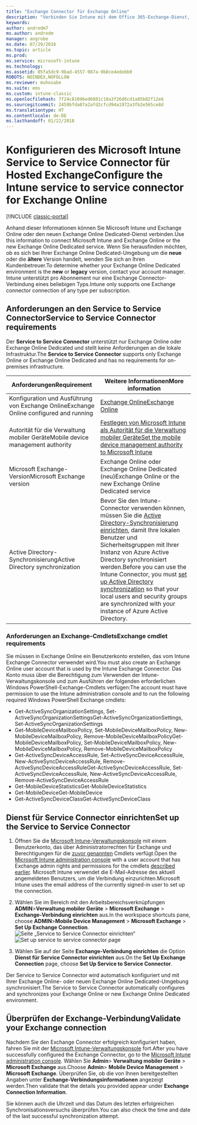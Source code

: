 ```yaml
---
title: "Exchange Connector für Exchange Online"
description: "Verbinden Sie Intune mit dem Office 365-Exchange-Dienst, um die Verwaltung mobiler Geräte (Mobile Device Management, MDM) mit Exchange ActiveSync zu unterstützen."
keywords: 
author: andredm7
ms.author: andredm
manager: angrobe
ms.date: 07/29/2016
ms.topic: article
ms.prod: 
ms.service: microsoft-intune
ms.technology: 
ms.assetid: 05fa5dc9-9bad-4557-987a-9b8ce4edebb0
ROBOTS: NOINDEX,NOFOLLOW
ms.reviewer: muhosabe
ms.suite: ems
ms.custom: intune-classic
ms.openlocfilehash: 7f24c81096ed6081c10a3f26d6cd1a85b82f12e6
ms.sourcegitcommit: 2459bfda07a2afd2cfcd94a1972a3fb2e565ce8d
ms.translationtype: HT
ms.contentlocale: de-DE
ms.lasthandoff: 01/22/2018
---
```

# <a name="configure-the-intune-service-to-service-connector-for-exchange-online"></a><span data-ttu-id="d8ab6-103">Konfigurieren des Microsoft Intune Service to Service Connector für Hosted Exchange</span><span class="sxs-lookup"><span data-stu-id="d8ab6-103">Configure the Intune service to service connector for Exchange Online</span></span>

[!INCLUDE [classic-portal](../includes/classic-portal.md)]

<span data-ttu-id="d8ab6-104">Anhand dieser Informationen können Sie Microsoft Intune und Exchange Online oder den neuen Exchange Online Dedicated-Dienst verbinden.</span><span class="sxs-lookup"><span data-stu-id="d8ab6-104">Use this information to connect Microsoft Intune and Exchange Online or the new Exchange Online Dedicated service.</span></span> <span data-ttu-id="d8ab6-105">Wenn Sie herausfinden möchten, ob es sich bei Ihrer Exchange Online Dedicated-Umgebung um die **neue** oder die **ältere** Version handelt, wenden Sie sich an Ihren Kundenbetreuer.</span><span class="sxs-lookup"><span data-stu-id="d8ab6-105">To determine whether your Exchange Online Dedicated environment is the **new** or **legacy** version, contact your account manager.</span></span> <span data-ttu-id="d8ab6-106">Intune unterstützt pro Abonnement nur eine Exchange Connector-Verbindung eines beliebigen Typs.</span><span class="sxs-lookup"><span data-stu-id="d8ab6-106">Intune only supports one Exchange connector connection of any type per subscription.</span></span>

## <a name="service-to-service-connector-requirements"></a><span data-ttu-id="d8ab6-107">Anforderungen an den Service to Service Connector</span><span class="sxs-lookup"><span data-stu-id="d8ab6-107">Service to Service Connector requirements</span></span>
<span data-ttu-id="d8ab6-108">Der **Service to Service Connector** unterstützt nur Exchange Online oder Exchange Online Dedicated und stellt keine Anforderungen an die lokale Infrastruktur.</span><span class="sxs-lookup"><span data-stu-id="d8ab6-108">The **Service to Service Connector** supports only Exchange Online or Exchange Online Dedicated and has no requirements for on-premises infrastructure.</span></span>


|              <span data-ttu-id="d8ab6-109">Anforderungen</span><span class="sxs-lookup"><span data-stu-id="d8ab6-109">Requirement</span></span>               |                                                                                                            <span data-ttu-id="d8ab6-110">Weitere Informationen</span><span class="sxs-lookup"><span data-stu-id="d8ab6-110">More information</span></span>                                                                                                            |
|----------------------------------------|----------------------------------------------------------------------------------------------------------------------------------------------------------------------------------------------------------------------------------------|
| <span data-ttu-id="d8ab6-111">Konfiguration und Ausführung von Exchange Online</span><span class="sxs-lookup"><span data-stu-id="d8ab6-111">Exchange Online configured and running</span></span> |                                                                                 [<span data-ttu-id="d8ab6-112">Exchange Online</span><span class="sxs-lookup"><span data-stu-id="d8ab6-112">Exchange Online</span></span>](https://technet.microsoft.com/library/jj200580.aspx)                                                                                 |
|   <span data-ttu-id="d8ab6-113">Autorität für die Verwaltung mobiler Geräte</span><span class="sxs-lookup"><span data-stu-id="d8ab6-113">Mobile device management authority</span></span>   |                                                       [<span data-ttu-id="d8ab6-114">Festlegen von Microsoft Intune als Autorität für die Verwaltung mobiler Geräte</span><span class="sxs-lookup"><span data-stu-id="d8ab6-114">Set the mobile device management authority to Microsoft Intune</span></span>](prerequisites-for-enrollment.md#step-2-set-mdm-authority)                                                       |
|       <span data-ttu-id="d8ab6-115">Microsoft Exchange-Version</span><span class="sxs-lookup"><span data-stu-id="d8ab6-115">Microsoft Exchange version</span></span>       |                                                                                      <span data-ttu-id="d8ab6-116">Exchange Online oder Exchange Online Dedicated (neu)</span><span class="sxs-lookup"><span data-stu-id="d8ab6-116">Exchange Online or the new Exchange Online Dedicated service</span></span>                                                                                      |
|    <span data-ttu-id="d8ab6-117">Active Directory-Synchronisierung</span><span class="sxs-lookup"><span data-stu-id="d8ab6-117">Active Directory synchronization</span></span>    | <span data-ttu-id="d8ab6-118">Bevor Sie den Intune-Connector verwenden können, müssen Sie die [Active Directory-Synchronisierung einrichten](/intune/users-permissions-add), damit Ihre lokalen Benutzer und Sicherheitsgruppen mit Ihrer Instanz von Azure Active Directory synchronisiert werden.</span><span class="sxs-lookup"><span data-stu-id="d8ab6-118">Before you can use the Intune Connector, you must [set up Active Directory synchronization](/intune/users-permissions-add) so that your local users and security groups are synchronized with your instance of Azure Active Directory.</span></span> |

### <a name="exchange-cmdlet-requirements"></a><span data-ttu-id="d8ab6-119">Anforderungen an Exchange-Cmdlets</span><span class="sxs-lookup"><span data-stu-id="d8ab6-119">Exchange cmdlet requirements</span></span>

<span data-ttu-id="d8ab6-120">Sie müssen in Exchange Online ein Benutzerkonto erstellen, das vom Intune Exchange Connector verwendet wird.</span><span class="sxs-lookup"><span data-stu-id="d8ab6-120">You must also create an Exchange Online user account that is used by the Intune Exchange Connector.</span></span> <span data-ttu-id="d8ab6-121">Das Konto muss über die Berechtigung zum Verwenden der Intune-Verwaltungskonsole und zum Ausführen der folgenden erforderlichen Windows PowerShell-Exchange-Cmdlets verfügen:</span><span class="sxs-lookup"><span data-stu-id="d8ab6-121">The account must have permission to use the Intune administration console and to run the following required Windows PowerShell Exchange cmdlets:</span></span>

 - <span data-ttu-id="d8ab6-122">Get-ActiveSyncOrganizationSettings, Set-ActiveSyncOrganizationSettings</span><span class="sxs-lookup"><span data-stu-id="d8ab6-122">Get-ActiveSyncOrganizationSettings, Set-ActiveSyncOrganizationSettings</span></span>
 - <span data-ttu-id="d8ab6-123">Get-MobileDeviceMailboxPolicy, Set-MobileDeviceMailboxPolicy, New-MobileDeviceMailboxPolicy, Remove-MobileDeviceMailboxPolicy</span><span class="sxs-lookup"><span data-stu-id="d8ab6-123">Get-MobileDeviceMailboxPolicy, Set-MobileDeviceMailboxPolicy, New-MobileDeviceMailboxPolicy, Remove-MobileDeviceMailboxPolicy</span></span>
 - <span data-ttu-id="d8ab6-124">Get-ActiveSyncDeviceAccessRule, Set-ActiveSyncDeviceAccessRule, New-ActiveSyncDeviceAccessRule, Remove-ActiveSyncDeviceAccessRule</span><span class="sxs-lookup"><span data-stu-id="d8ab6-124">Get-ActiveSyncDeviceAccessRule, Set-ActiveSyncDeviceAccessRule, New-ActiveSyncDeviceAccessRule, Remove-ActiveSyncDeviceAccessRule</span></span>
 - <span data-ttu-id="d8ab6-125">Get-MobileDeviceStatistics</span><span class="sxs-lookup"><span data-stu-id="d8ab6-125">Get-MobileDeviceStatistics</span></span>
 - <span data-ttu-id="d8ab6-126">Get-MobileDevice</span><span class="sxs-lookup"><span data-stu-id="d8ab6-126">Get-MobileDevice</span></span>
 - <span data-ttu-id="d8ab6-127">Get-ActiveSyncDeviceClass</span><span class="sxs-lookup"><span data-stu-id="d8ab6-127">Get-ActiveSyncDeviceClass</span></span>

## <a name="set-up-the-service-to-service-connector"></a><span data-ttu-id="d8ab6-128">Dienst für Service Connector einrichten</span><span class="sxs-lookup"><span data-stu-id="d8ab6-128">Set up the Service to Service Connector</span></span>

1. <span data-ttu-id="d8ab6-129">Öffnen Sie die [Microsoft Intune-Verwaltungskonsole](https://manage.microsoft.com) mit einem Benutzerkonto, das über Administratorrechten für Exchange und Berechtigungen für die [zuvor genannten](#exchange-cmdlet-requirements) Cmdlets verfügt.</span><span class="sxs-lookup"><span data-stu-id="d8ab6-129">Open the [Microsoft Intune administration console](https://manage.microsoft.com) with a user account that has Exchange admin rights and permissions for the cmdlets [described earlier](#exchange-cmdlet-requirements).</span></span> <span data-ttu-id="d8ab6-130">Microsoft Intune verwendet die E-Mail-Adresse des aktuell angemeldeten Benutzers, um die Verbindung einzurichten.</span><span class="sxs-lookup"><span data-stu-id="d8ab6-130">Microsoft Intune uses the email address of the currently signed-in user to set up the connection.</span></span>

2.  <span data-ttu-id="d8ab6-131">Wählen Sie im Bereich mit den Arbeitsbereichsverknüpfungen **ADMIN**>**Verwaltung mobiler Geräte** > **Microsoft Exchange** > **Exchange-Verbindung einrichten** aus.</span><span class="sxs-lookup"><span data-stu-id="d8ab6-131">In the workspace shortcuts pane, choose **ADMIN**>**Mobile Device Management** > **Microsoft Exchange** > **Set Up Exchange Connection**.</span></span>
<span data-ttu-id="d8ab6-132">![Seite „Service to Service Connector einrichten“](../media/intunesa5cservicetoserviceconnector.png)</span><span class="sxs-lookup"><span data-stu-id="d8ab6-132">![Set up service to service connector page](../media/intunesa5cservicetoserviceconnector.png)</span></span>

3.  <span data-ttu-id="d8ab6-133">Wählen Sie auf der Seite **Exchange-Verbindung einrichten** die Option **Dienst für Service Connector einrichten** aus.</span><span class="sxs-lookup"><span data-stu-id="d8ab6-133">On the **Set Up Exchange Connection** page, choose **Set Up Service to Service Connector**.</span></span>


<span data-ttu-id="d8ab6-134">Der Service to Service Connector wird automatisch konfiguriert und mit Ihrer Exchange Online- oder neuen Exchange Online Dedicated-Umgebung synchronisiert.</span><span class="sxs-lookup"><span data-stu-id="d8ab6-134">The Service to Service Connector automatically configures and synchronizes your Exchange Online or new Exchange Online Dedicated environment.</span></span>

## <a name="validate-your-exchange-connection"></a><span data-ttu-id="d8ab6-135">Überprüfen der Exchange-Verbindung</span><span class="sxs-lookup"><span data-stu-id="d8ab6-135">Validate your Exchange connection</span></span>

<span data-ttu-id="d8ab6-136">Nachdem Sie den Exchange Connector erfolgreich konfiguriert haben, fahren Sie mit der [Microsoft Intune-Verwaltungskonsole](https://manage.microsoft.com) fort.</span><span class="sxs-lookup"><span data-stu-id="d8ab6-136">After you have successfully configured the Exchange Connector, go to the [Microsoft Intune administration console](https://manage.microsoft.com).</span></span> <span data-ttu-id="d8ab6-137">Wählen Sie **Admin**> **Verwaltung mobiler Geräte** > **Microsoft Exchange** aus.</span><span class="sxs-lookup"><span data-stu-id="d8ab6-137">Choose **Admin**> **Mobile Device Management** > **Microsoft Exchange**.</span></span> <span data-ttu-id="d8ab6-138">Überprüfen Sie, ob die von Ihnen bereitgestellten Angaben unter **Exchange-Verbindungsinformationen** angezeigt werden.</span><span class="sxs-lookup"><span data-stu-id="d8ab6-138">Then validate that the details you provided appear under **Exchange Connection Information**.</span></span>

<span data-ttu-id="d8ab6-139">Sie können auch die Uhrzeit und das Datum des letzten erfolgreichen Synchronisationsversuchs überprüfen.</span><span class="sxs-lookup"><span data-stu-id="d8ab6-139">You can also check the time and date of the last successful synchronization attempt.</span></span>
